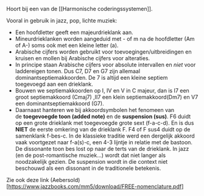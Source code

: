 Hoort bij een van de [[Harmonische coderingssystemen]].

Vooral in gebruik in jazz, pop, lichte muziek: 
- Een hoofdletter geeft een majeurdrieklank aan. 
- Mineurdrieklanken worden aangeduid met - of m na de hoofdletter (Am of A-) soms ook met een kleine letter (a). 
- Arabische cijfers worden gebruikt voor toevoegingen/uitbreidingen en kruisen en mollen bij Arabische cijfers voor alteraties. 
- In principe staan Arabische cijfers voor absolute intervallen en _niet_ voor laddereigen tonen. Dus C7, D7 en G7 zijn allemaal dominantseptiemakkoorden. De 7 is altijd een kleine septiem toegevoegd aan een drieklank. 
- Bouwen we septiemakkoorden op I, IV en V in C majeur, dan is I7 een groot septiemakkoord (Cmaj7) ,II7 een klein septiemakkoord(Dm7) en V7 een dominantseptiemakkoord (G7).
- Daarnaast hanteren we bij akkoordsymbolen het fenomeen van de **toegevoegde toon (added note)** en de **suspension (sus)**. F6 duidt op een grote drieklank met toegevoegde grote sext (f-a-c-d). En is dus **NIET** de eerste omkering van de drieklank F. F4 of F sus4 duidt op de samenklank f-bes-c. In de klassieke traditie werd een dergelijk akkoord vaak voortgezet naar f-a(s)-c, een 4-3 lijntje in relatie met  de bastoon. De dissonante toon bes lost op naar de terts van de drieklank. In jazz (en de post-romantische muziek...) wordt dat niet langer als noodzakelijk gezien. De suspension wordt in die context niet beschouwd als een dissonant in de traditionele betekenis. 

Zie ook deze link (Aebersold) [https://www.jazzbooks.com/mm5/download/FREE-nomenclature.pdf]